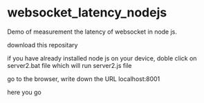 # websocket_latency_nodejs
Demo of measurement the latency of websocket in node js.

download this repositary 

if you have already installed node js on your device, doble click on server2.bat file which will run server2.js file 

go to the browser, write down the URL  localhost:8001 

here you go
